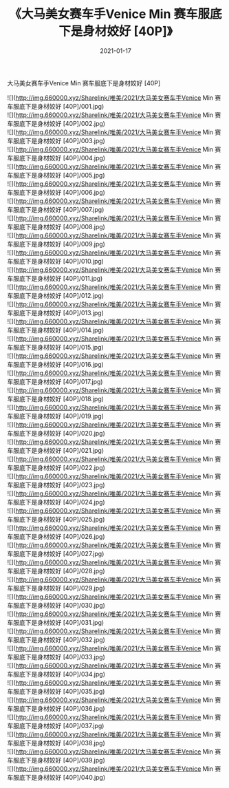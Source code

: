 ﻿---
layout: post
title:  《大马美女赛车手Venice Min 赛车服底下是身材姣好 [40P]》
date:   2021-01-17
img: http://img.660000.xyz/Sharelink/唯美/2021/大马美女赛车手Venice Min 赛车服底下是身材姣好 [40P]/000.jpg
categories: [美女, 清纯, 唯美]
---

大马美女赛车手Venice Min 赛车服底下是身材姣好 [40P]

  ![](http://img.660000.xyz/Sharelink/唯美/2021/大马美女赛车手Venice Min 赛车服底下是身材姣好 [40P]/001.jpg) <br> ![](http://img.660000.xyz/Sharelink/唯美/2021/大马美女赛车手Venice Min 赛车服底下是身材姣好 [40P]/002.jpg) <br> ![](http://img.660000.xyz/Sharelink/唯美/2021/大马美女赛车手Venice Min 赛车服底下是身材姣好 [40P]/003.jpg) <br> ![](http://img.660000.xyz/Sharelink/唯美/2021/大马美女赛车手Venice Min 赛车服底下是身材姣好 [40P]/004.jpg) <br> ![](http://img.660000.xyz/Sharelink/唯美/2021/大马美女赛车手Venice Min 赛车服底下是身材姣好 [40P]/005.jpg) <br> ![](http://img.660000.xyz/Sharelink/唯美/2021/大马美女赛车手Venice Min 赛车服底下是身材姣好 [40P]/006.jpg) <br> ![](http://img.660000.xyz/Sharelink/唯美/2021/大马美女赛车手Venice Min 赛车服底下是身材姣好 [40P]/007.jpg) <br> ![](http://img.660000.xyz/Sharelink/唯美/2021/大马美女赛车手Venice Min 赛车服底下是身材姣好 [40P]/008.jpg) <br> ![](http://img.660000.xyz/Sharelink/唯美/2021/大马美女赛车手Venice Min 赛车服底下是身材姣好 [40P]/009.jpg) <br> ![](http://img.660000.xyz/Sharelink/唯美/2021/大马美女赛车手Venice Min 赛车服底下是身材姣好 [40P]/010.jpg) <br> ![](http://img.660000.xyz/Sharelink/唯美/2021/大马美女赛车手Venice Min 赛车服底下是身材姣好 [40P]/011.jpg) <br> ![](http://img.660000.xyz/Sharelink/唯美/2021/大马美女赛车手Venice Min 赛车服底下是身材姣好 [40P]/012.jpg) <br> ![](http://img.660000.xyz/Sharelink/唯美/2021/大马美女赛车手Venice Min 赛车服底下是身材姣好 [40P]/013.jpg) <br> ![](http://img.660000.xyz/Sharelink/唯美/2021/大马美女赛车手Venice Min 赛车服底下是身材姣好 [40P]/014.jpg) <br> ![](http://img.660000.xyz/Sharelink/唯美/2021/大马美女赛车手Venice Min 赛车服底下是身材姣好 [40P]/015.jpg) <br> ![](http://img.660000.xyz/Sharelink/唯美/2021/大马美女赛车手Venice Min 赛车服底下是身材姣好 [40P]/016.jpg) <br> ![](http://img.660000.xyz/Sharelink/唯美/2021/大马美女赛车手Venice Min 赛车服底下是身材姣好 [40P]/017.jpg) <br> ![](http://img.660000.xyz/Sharelink/唯美/2021/大马美女赛车手Venice Min 赛车服底下是身材姣好 [40P]/018.jpg) <br> ![](http://img.660000.xyz/Sharelink/唯美/2021/大马美女赛车手Venice Min 赛车服底下是身材姣好 [40P]/019.jpg) <br> ![](http://img.660000.xyz/Sharelink/唯美/2021/大马美女赛车手Venice Min 赛车服底下是身材姣好 [40P]/020.jpg) <br> ![](http://img.660000.xyz/Sharelink/唯美/2021/大马美女赛车手Venice Min 赛车服底下是身材姣好 [40P]/021.jpg) <br> ![](http://img.660000.xyz/Sharelink/唯美/2021/大马美女赛车手Venice Min 赛车服底下是身材姣好 [40P]/022.jpg) <br> ![](http://img.660000.xyz/Sharelink/唯美/2021/大马美女赛车手Venice Min 赛车服底下是身材姣好 [40P]/023.jpg) <br> ![](http://img.660000.xyz/Sharelink/唯美/2021/大马美女赛车手Venice Min 赛车服底下是身材姣好 [40P]/024.jpg) <br> ![](http://img.660000.xyz/Sharelink/唯美/2021/大马美女赛车手Venice Min 赛车服底下是身材姣好 [40P]/025.jpg) <br> ![](http://img.660000.xyz/Sharelink/唯美/2021/大马美女赛车手Venice Min 赛车服底下是身材姣好 [40P]/026.jpg) <br> ![](http://img.660000.xyz/Sharelink/唯美/2021/大马美女赛车手Venice Min 赛车服底下是身材姣好 [40P]/027.jpg) <br> ![](http://img.660000.xyz/Sharelink/唯美/2021/大马美女赛车手Venice Min 赛车服底下是身材姣好 [40P]/028.jpg) <br> ![](http://img.660000.xyz/Sharelink/唯美/2021/大马美女赛车手Venice Min 赛车服底下是身材姣好 [40P]/029.jpg) <br> ![](http://img.660000.xyz/Sharelink/唯美/2021/大马美女赛车手Venice Min 赛车服底下是身材姣好 [40P]/030.jpg) <br> ![](http://img.660000.xyz/Sharelink/唯美/2021/大马美女赛车手Venice Min 赛车服底下是身材姣好 [40P]/031.jpg) <br> ![](http://img.660000.xyz/Sharelink/唯美/2021/大马美女赛车手Venice Min 赛车服底下是身材姣好 [40P]/032.jpg) <br> ![](http://img.660000.xyz/Sharelink/唯美/2021/大马美女赛车手Venice Min 赛车服底下是身材姣好 [40P]/033.jpg) <br> ![](http://img.660000.xyz/Sharelink/唯美/2021/大马美女赛车手Venice Min 赛车服底下是身材姣好 [40P]/034.jpg) <br> ![](http://img.660000.xyz/Sharelink/唯美/2021/大马美女赛车手Venice Min 赛车服底下是身材姣好 [40P]/035.jpg) <br> ![](http://img.660000.xyz/Sharelink/唯美/2021/大马美女赛车手Venice Min 赛车服底下是身材姣好 [40P]/036.jpg) <br> ![](http://img.660000.xyz/Sharelink/唯美/2021/大马美女赛车手Venice Min 赛车服底下是身材姣好 [40P]/037.jpg) <br> ![](http://img.660000.xyz/Sharelink/唯美/2021/大马美女赛车手Venice Min 赛车服底下是身材姣好 [40P]/038.jpg) <br> ![](http://img.660000.xyz/Sharelink/唯美/2021/大马美女赛车手Venice Min 赛车服底下是身材姣好 [40P]/039.jpg) <br> ![](http://img.660000.xyz/Sharelink/唯美/2021/大马美女赛车手Venice Min 赛车服底下是身材姣好 [40P]/040.jpg) <br>